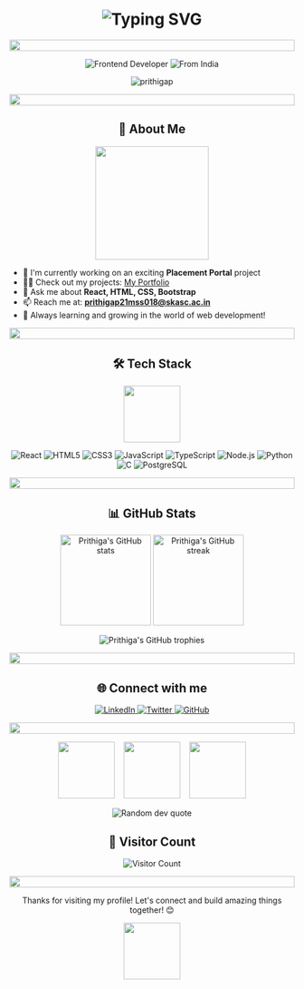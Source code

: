 <h1 align="center">
  <img src="https://readme-typing-svg.herokuapp.com?font=Fira+Code&size=40&duration=3000&pause=1000&color=2E9EF7&center=true&vCenter=true&width=435&lines=Hi+there!+%F0%9F%91%8B;I'm+Prithiga;aWelcome+to+my+profilea!" alt="Typing SVG" />
</h1>

<p align="center">
  <img src="https://i.imgur.com/dBaSKWF.gif" height="20" width="100%">
</p>

<p align="center">
  <img src="https://img.shields.io/badge/Passionate-Frontend%20Developer-blue?style=for-the-badge&logo=react" alt="Frontend Developer" />
  <img src="https://img.shields.io/badge/From-India-orange?style=for-the-badge&logo=google-maps" alt="From India" />
</p>

<p align="center">
  <img src="https://komarev.com/ghpvc/?username=prithigap&label=Profile%20views&color=0e75b6&style=flat" alt="prithigap" />
</p>

<p align="center">
  <img src="https://i.imgur.com/dBaSKWF.gif" height="20" width="100%">
</p>

<h2 align="center">🚀 About Me</h2>

<p align="center">
  <img src="https://media.giphy.com/media/L8K62iTDkzGX6/giphy.gif" width="200" />
</p>

- 🔭 I'm currently working on an exciting **Placement Portal** project
- 👨‍💻 Check out my projects: [My Portfolio](https://prithigaportfolio.netlify.app)
- 💬 Ask me about **React, HTML, CSS, Bootstrap**
- 📫 Reach me at: **prithigap21mss018@skasc.ac.in**
- 🌱 Always learning and growing in the world of web development!

<p align="center">
  <img src="https://i.imgur.com/dBaSKWF.gif" height="20" width="100%">
</p>

<h2 align="center">🛠️ Tech Stack</h2>

<p align="center">
  <img src="https://media.giphy.com/media/QssGEmpkyEOhBCb7e1/giphy.gif" width="100" />
</p>

<p align="center">
  <img src="https://img.shields.io/badge/React-20232A?style=for-the-badge&logo=react&logoColor=61DAFB" alt="React" />
  <img src="https://img.shields.io/badge/HTML5-E34F26?style=for-the-badge&logo=html5&logoColor=white" alt="HTML5" />
  <img src="https://img.shields.io/badge/CSS3-1572B6?style=for-the-badge&logo=css3&logoColor=white" alt="CSS3" />
  <img src="https://img.shields.io/badge/JavaScript-F7DF1E?style=for-the-badge&logo=javascript&logoColor=black" alt="JavaScript" />
  <img src="https://img.shields.io/badge/TypeScript-007ACC?style=for-the-badge&logo=typescript&logoColor=white" alt="TypeScript" />
  <img src="https://img.shields.io/badge/Node.js-43853D?style=for-the-badge&logo=node.js&logoColor=white" alt="Node.js" />
  <img src="https://img.shields.io/badge/Python-3776AB?style=for-the-badge&logo=python&logoColor=white" alt="Python" />
  <img src="https://img.shields.io/badge/C-00599C?style=for-the-badge&logo=c&logoColor=white" alt="C" />
  <img src="https://img.shields.io/badge/PostgreSQL-316192?style=for-the-badge&logo=postgresql&logoColor=white" alt="PostgreSQL" />
</p>

<p align="center">
  <img src="https://i.imgur.com/dBaSKWF.gif" height="20" width="100%">
</p>

<h2 align="center">📊 GitHub Stats</h2>

<p align="center">
  <img src="https://github-readme-stats-git-masterrstaa-rickstaa.vercel.app/api?username=prithigap&show_icons=true&theme=radical&hide=issues&hide_border=true&count_private=true&line_height=24" alt="Prithiga's GitHub stats" height="160" />
  <img src="https://github-readme-streak-stats.herokuapp.com/?user=prithigap&theme=radical&hide_border=true" alt="Prithiga's GitHub streak" height="160" />
</p>

<p align="center">
  <img src="https://github-profile-trophy.vercel.app/?username=prithigap&theme=radical&row=1&column=4&margin-w=15&margin-h=15" alt="Prithiga's GitHub trophies" />
</p>

<p align="center">
  <img src="https://i.imgur.com/dBaSKWF.gif" height="20" width="100%">
</p>

<h2 align="center">🌐 Connect with me</h2>

<p align="center">
  <a href="https://linkedin.com/in/your-linkedin" target="_blank">
    <img src="https://img.shields.io/badge/LinkedIn-0077B5?style=for-the-badge&logo=linkedin&logoColor=white" alt="LinkedIn" />
  </a>
  <a href="https://twitter.com/your-twitter" target="_blank">
    <img src="https://img.shields.io/badge/Twitter-1DA1F2?style=for-the-badge&logo=twitter&logoColor=white" alt="Twitter" />
  </a>
  <a href="https://github.com/prithigap" target="_blank">
    <img src="https://img.shields.io/badge/GitHub-100000?style=for-the-badge&logo=github&logoColor=white" alt="GitHub" />
  </a>
</p>

<p align="center">
  <img src="https://i.imgur.com/dBaSKWF.gif" height="20" width="100%">
</p>

<p align="center">
  <img src="https://media.giphy.com/media/QaMcXSekUWx7aogAUr/giphy.gif" width="100" />&nbsp;&nbsp;&nbsp;
  <img src="https://i.giphy.com/media/KzJkzjggfGN5Py6nkT/200.webp" width="100" />&nbsp;&nbsp;&nbsp;
  <img src="https://i.giphy.com/media/IdyAQJVN2kVPNUrojM/200.webp" width="100" />
</p>

<div align="center">
  <img src="https://quotes-github-readme.vercel.app/api?type=horizontal&theme=radical" alt="Random dev quote" />
</div>

<h2 align="center">👀 Visitor Count</h2>
<p align="center">
  <img src="https://profile-counter.glitch.me/prithigap/count.svg" alt="Visitor Count" />
</p>

<p align="center">
  <img src="https://i.imgur.com/dBaSKWF.gif" height="20" width="100%">
</p>

<div align="center">
  Thanks for visiting my profile! Let's connect and build amazing things together! 😊
</div>

<p align="center">
  <img src="https://media.giphy.com/media/jpVnC65DmYeyRL4LHS/giphy.gif" width="100">
</p>
